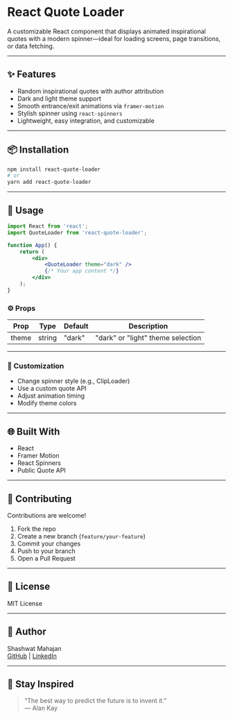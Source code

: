 # React Quote Loader

A customizable React component that displays animated inspirational quotes with a modern spinner—ideal for loading screens, page transitions, or data fetching.

---

## ✨ Features

- Random inspirational quotes with author attribution
- Dark and light theme support
- Smooth entrance/exit animations via `framer-motion`
- Stylish spinner using `react-spinners`
- Lightweight, easy integration, and customizable

---

## 📦 Installation

```bash
npm install react-quote-loader
# or
yarn add react-quote-loader
```

---

## 🚀 Usage

```jsx
import React from 'react';
import QuoteLoader from 'react-quote-loader';

function App() {
    return (
        <div>
            <QuoteLoader theme="dark" />
            {/* Your app content */}
        </div>
    );
}
```

### ⚙️ Props

| Prop   | Type   | Default | Description                      |
|--------|--------|---------|----------------------------------|
| theme  | string | "dark"  | "dark" or "light" theme selection|

---

### 🎨 Customization

- Change spinner style (e.g., ClipLoader)
- Use a custom quote API
- Adjust animation timing
- Modify theme colors

---

## 🌐 Built With

- React
- Framer Motion
- React Spinners
- Public Quote API

---

## 🤝 Contributing

Contributions are welcome!

1. Fork the repo
2. Create a new branch (`feature/your-feature`)
3. Commit your changes
4. Push to your branch
5. Open a Pull Request

---

## 📄 License

MIT License

---

## 👤 Author

Shashwat Mahajan  
[GitHub](https://github.com/shashwatmahajan) | [LinkedIn](https://linkedin.com/in/shashwatmahajan)

---

## 🧠 Stay Inspired

> “The best way to predict the future is to invent it.”  
> — Alan Kay